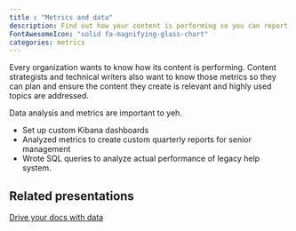```yaml
---
title : "Metrics and data"
description: Find out how your content is performing so you can report and improve.
FontAwesomeIcon: "solid fa-magnifying-glass-chart"
categories: metrics
---
```


Every organization wants to know how its content is performing. Content strategists and technical writers also want to know those metrics so they can plan and ensure the content they create is relevant and highly used topics are addressed.

Data analysis and metrics are important to yeh.

- Set up custom Kibana dashboards
- Analyzed metrics to create custom quarterly reports for senior management
- Wrote SQL queries to analyze actual performance of legacy help system.

## Related presentations

[Drive your docs with data](https://www.slideshare.net/slideshow/data-driven-content-march-2018-stc-idl-sig/90840245)